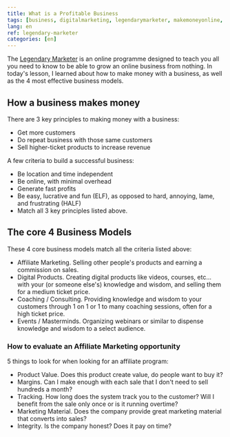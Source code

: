 ```yaml
---
title: What is a Profitable Business
tags: [business, digitalmarketing, legendarymarketer, makemoneyonline, onlinebusiness, 15dayschallenge, profit]
lang: en
ref: legendary-marketer
categories: [en]
---
```

The [Legendary Marketer][1] is an online programme designed to teach you all you need to know to be able to grow an online business from nothing.
In today's lesson, I learned about how to make money with a business, as well as the 4 most effective business models.

[1]: https://bit.ly/15daysonly "Start the 15 days challenge now"

## How a business makes money

There are 3 key principles to making money with a business:
- Get more customers
- Do repeat business with those same customers
- Sell higher-ticket products to increase revenue

A few criteria to build a successful business:
- Be location and time independent
- Be online, with minimal overhead
- Generate fast profits
- Be easy, lucrative and fun (ELF), as opposed to hard, annoying, lame, and frustrating (HALF)
- Match all 3 key principles listed above.

## The core 4 Business Models

These 4 core business models match all the criteria listed above:
- Affiliate Marketing. Selling other people's products and earning a commission on sales.
- Digital Products. Creating digital products like videos, courses, etc... with your (or someone else's) knowledge and wisdom, and selling them for a medium ticket price.
- Coaching / Consulting. Providing knowledge and wisdom to your customers through 1 on 1 or 1 to many coaching sessions, often for a high ticket price.
- Events / Masterminds. Organizing webinars or similar to dispense knowledge and wisdom to a select audience.

### How to evaluate an Affiliate Marketing opportunity

5 things to look for when looking for an affiliate program:
- Product Value. Does this product create value, do people want to buy it?
- Margins. Can I make enough with each sale that I don't need to sell hundreds a month?
- Tracking. How long does the system track you to the customer? Will I benefit from the sale only once or is it running overtime?
- Marketing Material. Does the company provide great marketing material that converts into sales?
- Integrity. Is the company honest? Does it pay on time?
